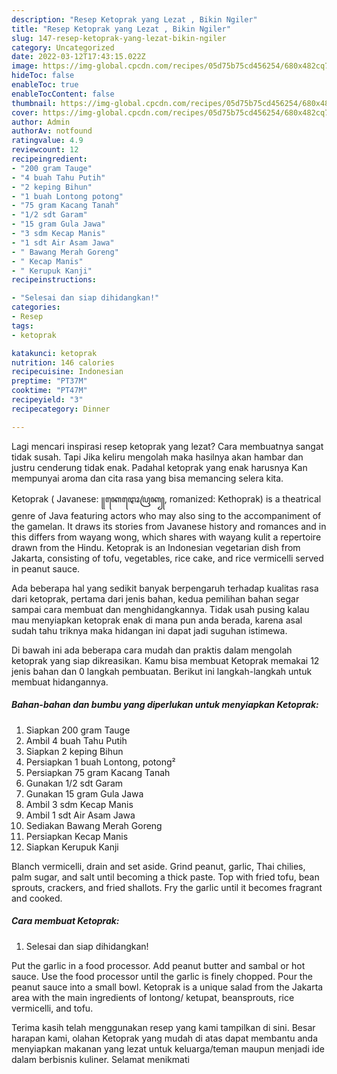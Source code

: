 ```yaml
---
description: "Resep Ketoprak yang Lezat , Bikin Ngiler"
title: "Resep Ketoprak yang Lezat , Bikin Ngiler"
slug: 147-resep-ketoprak-yang-lezat-bikin-ngiler
category: Uncategorized
date: 2022-03-12T17:43:15.022Z
image: https://img-global.cpcdn.com/recipes/05d75b75cd456254/680x482cq70/ketoprak-foto-resep-utama.jpg
hideToc: false
enableToc: true
enableTocContent: false
thumbnail: https://img-global.cpcdn.com/recipes/05d75b75cd456254/680x482cq70/ketoprak-foto-resep-utama.jpg
cover: https://img-global.cpcdn.com/recipes/05d75b75cd456254/680x482cq70/ketoprak-foto-resep-utama.jpg
author: Admin
authorAv: notfound
ratingvalue: 4.9
reviewcount: 12
recipeingredient:
- "200 gram Tauge"
- "4 buah Tahu Putih"
- "2 keping Bihun"
- "1 buah Lontong potong"
- "75 gram Kacang Tanah"
- "1/2 sdt Garam"
- "15 gram Gula Jawa"
- "3 sdm Kecap Manis"
- "1 sdt Air Asam Jawa"
- " Bawang Merah Goreng"
- " Kecap Manis"
- " Kerupuk Kanji"
recipeinstructions:

- "Selesai dan siap dihidangkan!"
categories:
- Resep
tags:
- ketoprak

katakunci: ketoprak 
nutrition: 146 calories
recipecuisine: Indonesian
preptime: "PT37M"
cooktime: "PT47M"
recipeyield: "3"
recipecategory: Dinner

---
```



Lagi mencari inspirasi resep ketoprak yang lezat? Cara membuatnya sangat tidak susah. Tapi Jika keliru mengolah maka hasilnya akan hambar dan justru cenderung tidak enak. Padahal ketoprak yang enak harusnya Kan mempunyai aroma dan cita rasa yang bisa memancing selera kita.


Ketoprak ( Javanese: ꧋ꦏꦺꦛꦺꦴꦥꦿꦏ꧀, romanized: Kethoprak) is a theatrical genre of Java featuring actors who may also sing to the accompaniment of the gamelan. It draws its stories from Javanese history and romances and in this differs from wayang wong, which shares with wayang kulit a repertoire drawn from the Hindu. Ketoprak is an Indonesian vegetarian dish from Jakarta, consisting of tofu, vegetables, rice cake, and rice vermicelli served in peanut sauce.

Ada beberapa hal yang sedikit banyak berpengaruh terhadap kualitas rasa dari ketoprak, pertama dari jenis bahan, kedua pemilihan bahan segar sampai cara membuat dan menghidangkannya. Tidak usah pusing kalau mau menyiapkan ketoprak enak di mana pun anda berada, karena asal sudah tahu triknya maka hidangan ini dapat jadi suguhan istimewa.


Di bawah ini ada beberapa cara mudah dan praktis dalam mengolah ketoprak yang siap dikreasikan. Kamu bisa membuat Ketoprak memakai 12 jenis bahan dan 0 langkah pembuatan. Berikut ini langkah-langkah untuk membuat hidangannya.

<!--inarticleads1-->

##### Bahan-bahan dan bumbu yang diperlukan untuk menyiapkan Ketoprak:

1. Siapkan 200 gram Tauge
1. Ambil 4 buah Tahu Putih
1. Siapkan 2 keping Bihun
1. Persiapkan 1 buah Lontong, potong²
1. Persiapkan 75 gram Kacang Tanah
1. Gunakan 1/2 sdt Garam
1. Gunakan 15 gram Gula Jawa
1. Ambil 3 sdm Kecap Manis
1. Ambil 1 sdt Air Asam Jawa
1. Sediakan  Bawang Merah Goreng
1. Persiapkan  Kecap Manis
1. Siapkan  Kerupuk Kanji


Blanch vermicelli, drain and set aside. Grind peanut, garlic, Thai chilies, palm sugar, and salt until becoming a thick paste. Top with fried tofu, bean sprouts, crackers, and fried shallots. Fry the garlic until it becomes fragrant and cooked. 

<!--inarticleads2-->

##### Cara membuat Ketoprak:


1. Selesai dan siap dihidangkan!

Put the garlic in a food processor. Add peanut butter and sambal or hot sauce. Use the food processor until the garlic is finely chopped. Pour the peanut sauce into a small bowl. Ketoprak is a unique salad from the Jakarta area with the main ingredients of lontong/ ketupat, beansprouts, rice vermicelli, and tofu. 

Terima kasih telah menggunakan resep yang kami tampilkan di sini. Besar harapan kami, olahan Ketoprak yang mudah di atas dapat membantu anda menyiapkan makanan yang lezat untuk keluarga/teman maupun menjadi ide dalam berbisnis kuliner. Selamat menikmati
